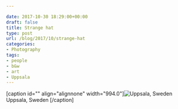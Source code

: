 ```yaml
---

date: 2017-10-30 18:29:00+00:00
draft: false
title: Strange hat
type: post
url: /blog/2017/10/strange-hat
categories:
- Photography
tags:
- people
- b&w
- art
- Uppsala
---
```


[caption id="" align="alignnone" width="994.0"]![ Uppsala, Sweden ](/images/2017-10-30-201710strange-hat/image-asset.jpeg)
 Uppsala, Sweden [/caption]
